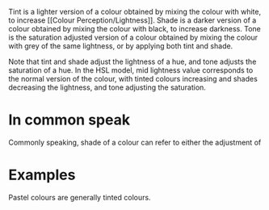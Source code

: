 Tint is a lighter version of a colour obtained by mixing the colour with white, to increase [[Colour Perception/Lightness]].
Shade is a darker version of a colour obtained by mixing the colour with black, to increase darkness.
Tone is the saturation adjusted version of a colour obtained by mixing the colour with grey of the same lightness, or by applying both tint and shade.

Note that tint and shade adjust the lightness of a hue, and tone adjusts the saturation of a hue.
In the HSL model, mid lightness value corresponds to the normal version of the colour, with tinted colours increasing and shades decreasing the lightness, and tone adjusting the saturation.

# In common speak
Commonly speaking, shade of a colour can refer to either the adjustment of 

# Examples
Pastel colours are generally tinted colours.